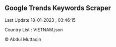 

## Google Trends Keywords Scraper 
 
Last Update 18-01-2023 , 03:46:15

Country List :
VIETNAM.json



© Abdul Muttaqin 

